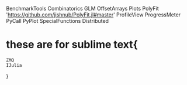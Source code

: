 BenchmarkTools
Combinatorics
GLM
OffsetArrays
Plots
PolyFit 'https://github.com/jishnub/PolyFit.jl#master'
ProfileView
ProgressMeter
PyCall
PyPlot
SpecialFunctions
Distributed
# these are for sublime text{
    ZMQ
    IJulia
}

